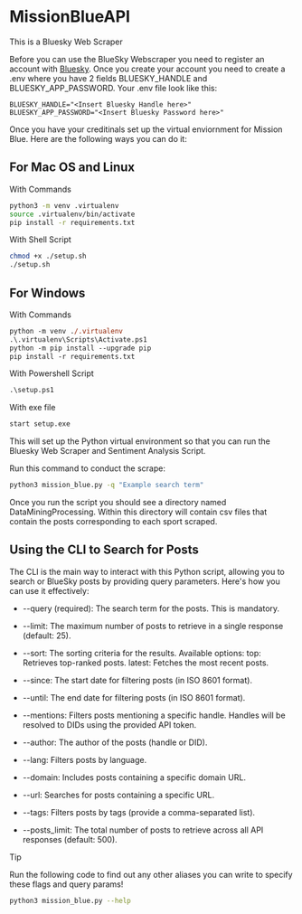 # MissionBlueAPI

This is a Bluesky Web Scraper

Before you can use the BlueSky Webscraper you need to register an account with [Bluesky](https://bsky.app/). Once you create your account you need to create a .env where you have 2 fields BLUESKY_HANDLE and BLUESKY_APP_PASSWORD. Your .env file look like this:

```text
BLUESKY_HANDLE="<Insert Bluesky Handle here>"
BLUESKY_APP_PASSWORD="<Insert Bluesky Password here>"
```

Once you have your creditinals set up the virtual enviornment for Mission Blue. Here are the following ways you can do it:

## For Mac OS and Linux

With Commands

```zsh
python3 -m venv .virtualenv
source .virtualenv/bin/activate
pip install -r requirements.txt
```

With Shell Script

```zsh
chmod +x ./setup.sh
./setup.sh
```

## For Windows

With Commands

```ps
python -m venv ./.virtualenv
.\.virtualenv\Scripts\Activate.ps1
python -m pip install --upgrade pip
pip install -r requirements.txt
```

With Powershell Script

```ps
.\setup.ps1
```

With exe file

```ps
start setup.exe
```

This will set up the Python virtual environment so that you can run the Bluesky Web Scraper and Sentiment Analysis Script.

Run this command to conduct the scrape:

```zsh
python3 mission_blue.py -q "Example search term"
```

Once you run the script you should see a directory named DataMiningProcessing. Within this directory will contain csv files that contain the posts corresponding to each sport scraped.

## Using the CLI to Search for Posts

The CLI is the main way to interact with this Python script, allowing you to search or BlueSky posts by providing query parameters. Here's how you can use it effectively:

* --query (required): The search term for the posts. This is mandatory.

* --limit: The maximum number of posts to retrieve in a single response (default: 25).

* --sort: The sorting criteria for the results. Available options:
   top: Retrieves top-ranked posts.
   latest: Fetches the most recent posts.

* --since: The start date for filtering posts (in ISO 8601 format).

* --until: The end date for filtering posts (in ISO 8601 format).

* --mentions: Filters posts mentioning a specific handle. Handles will be resolved to DIDs using the provided API token.

* --author: The author of the posts (handle or DID).

* --lang: Filters posts by language.

* --domain: Includes posts containing a specific domain URL.

* --url: Searches for posts containing a specific URL.

* --tags: Filters posts by tags (provide a comma-separated list).

* --posts_limit: The total number of posts to retrieve across all API responses (default: 500).

> [!TIP]
> Run the following code to find out any other aliases you can write to specify these flags and query params!
>
>```zsh
>python3 mission_blue.py --help
>```
